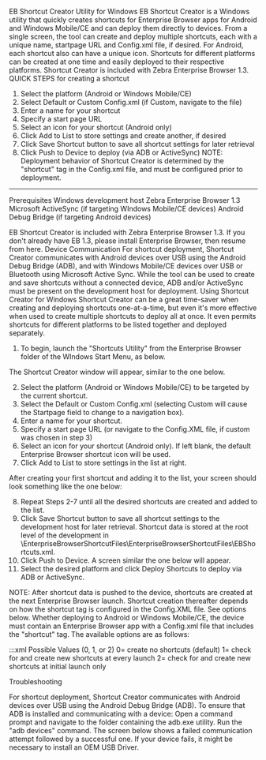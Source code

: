 EB Shortcut Creator Utility for Windows 
EB Shortcut Creator is a Windows utility that quickly creates shortcuts for Enterprise Browser apps for Android and Windows Mobile/CE and can deploy them directly to devices. From a single screen, the tool can create and deploy multiple shortcuts, each with a unique name, startpage URL and Config.xml file, if desired. For Android, each shortcut also can have a unique icon. Shortcuts for different platforms can be created at one time and easily deployed to their respective platforms. 
Shortcut Creator is included with Zebra Enterprise Browser 1.3. 
QUICK STEPS for creating a shortcut
1. Select the platform (Android or Windows Mobile/CE)
2. Select Default or Custom Config.xml (if Custom, navigate to the file) 
3. Enter a name for your shortcut
4. Specify a start page URL
5. Select an icon for your shortcut (Android only)
6. Click Add to List to store settings and create another, if desired 
7. Click Save Shortcut button to save all shortcut settings for later retrieval
8. Click Push to Device to deploy (via ADB or ActiveSync) 
NOTE: Deployment behavior of Shortcut Creator is determined by the "shortcut" tag in the Config.xml file, and must be configured prior to deployment.  
------------------------- 
Prerequisites
Windows development host
Zebra Enterprise Browser 1.3
Microsoft ActiveSync (if targeting WIndows Mobile/CE devices)
Android Debug Bridge (if targeting Android devices)


EB Shortcut Creator is included with Zebra Enterprise Browser 1.3. If you don't already have EB 1.3, please install Enterprise Browser, then resume from here. 
Device Communication
For shortcut deployment, Shortcut Creator communicates with Android devices over USB using the Android Debug Bridge (ADB), and with Windows Mobile/CE devices over USB or Bluetooth using Microsoft Active Sync. While the tool can be used to create and save shortcuts without a connected device, ADB and/or ActiveSync must be present on the development host for deployment. 
Using Shortcut Creator for Windows
Shortcut Creator can be a great time-saver when creating and deploying shortcuts one-at-a-time, but even it's more effective when used to create multiple shortcuts to deploy all at once. It even permits shortcuts for different platforms to be listed together and deployed separately. 
1. To begin, launch the "Shortcuts Utility" from the Enterprise Browser folder of the WIndows Start Menu, as below. 

<image1>

The Shortcut Creator window will appear, similar to the one below.  


<image2>

2. Select the platform (Android or Windows Mobile/CE) to be targeted by the current shortcut.
3. Select the Default or Custom Config.xml (selecting Custom will cause the Startpage field to change to a navigation box).
4. Enter a name for your shortcut.
5. Specify a start page URL (or navigate to the Config.XML file, if custom was chosen in step 3)
6. Select an icon for your shortcut (Android only).
If left blank, the default Enterprise Browser shortcut icon will be used. 
7. Click Add to List to store settings in the list at right. 

After creating your first shortcut and adding it to the list, your screen should look something like the one below:   

<image3>

8. Repeat Steps 2-7 until all the desired shortcuts are created and added to the list. 
9. Click Save Shortcut button to save all shortcut settings to the development host for later retrieval. Shortcut data is stored at the root level of the development in \EnterpriseBrowserShortcutFiles\EnterpriseBrowserShortcutFiles\EBShortcuts.xml. 
10. Click Push to Device. A screen similar the one below will appear. 
11. Select the desired platform and click Deploy Shortcuts to deploy via ADB or ActiveSync.   

<image4>

NOTE: After shortcut data is pushed to the device, shortcuts are created at the next Enterprise Browser launch. Shortcut creation thereafter depends on how the shortcut tag is configured in the Config.XML file. See options below. Whether deploying to Android or Windows Mobile/CE, the device must contain an Enterprise Browser app with a Config.xml file that includes the "shortcut" tag. The available options are as follows:  

 :::xml
<shortcut>
	<ShortcutCreationEnabled value = "1"/>
</shortcut>
Possible Values (0, 1, or 2)
0= create no shortcuts (default)
1= check for and create new shortcuts at every launch
2= check for and create new shortcuts at initial launch only


Troubleshooting


<image6>

For shortcut deployment, Shortcut Creator communicates with Android devices over USB using the Android Debug Bridge (ADB). To ensure that ADB is installed and communicating with a device: 
Open a command prompt and navigate to the folder containing the adb.exe utility.
Run the "adb devices" command. The screen below shows a failed communication attempt followed by a successful one. 
If your device fails, it might be necessary to install an OEM USB Driver. 

